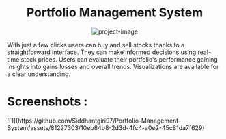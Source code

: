 <h1 align="center" id="title">Portfolio Management System</h1>

<p align="center"><img src="https://socialify.git.ci/Siddhantgiri97/Portfolio-Management-System/image?description=1&amp;descriptionEditable=The%20system%20provides%20a%20central%20hub%20for%20tracking%20and%20overseeing%20stock%20investments.%20Users%20can%20quickly%20review%20their%20current%20stock%20holdings.&amp;name=1&amp;owner=1&amp;pattern=Signal&amp;theme=Light" alt="project-image"></p>

<p id="description">With just a few clicks users can buy and sell stocks thanks to a straightforward interface. They can make informed decisions using real-time stock prices. Users can evaluate their portfolio's performance gaining insights into gains losses and overall trends. Visualizations are available for a clear understanding.</p>
<h1>Screenshots :</h1>
![1](https://github.com/Siddhantgiri97/Portfolio-Management-System/assets/81227303/10eb84b8-2d3d-4fc4-a0e2-45c81da7f629)
